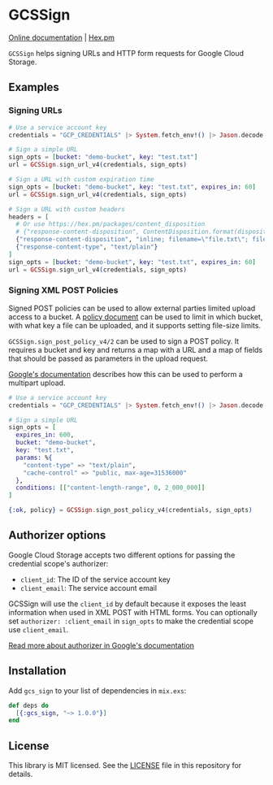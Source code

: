# GCSSign

[Online documentation](https://hexdocs.pm/gcs_sign) | [Hex.pm](https://hex.pm/packages/gcs_sign)

<!-- MDOC !-->

`GCSSign` helps signing URLs and HTTP form requests for Google Cloud Storage.

## Examples

### Signing URLs
```elixir
# Use a service account key
credentials = "GCP_CREDENTIALS" |> System.fetch_env!() |> Jason.decode!()

# Sign a simple URL
sign_opts = [bucket: "demo-bucket", key: "test.txt"]
url = GCSSign.sign_url_v4(credentials, sign_opts)

# Sign a URL with custom expiration time
sign_opts = [bucket: "demo-bucket", key: "test.txt", expires_in: 60]
url = GCSSign.sign_url_v4(credentials, sign_opts)

# Sign a URL with custom headers
headers = [
  # Or use https://hex.pm/packages/content_disposition
  # {"response-content-disposition", ContentDisposition.format(disposition: :attachment, filename: "file.txt")},
  {"response-content-disposition", "inline; filename=\"file.txt\"; filename*=UTF-8''file.txt"},
  {"response-content-type", "text/plain"}
]
sign_opts = [bucket: "demo-bucket", key: "test.txt", expires_in: 60]
url = GCSSign.sign_url_v4(credentials, sign_opts)
```

### Signing XML POST Policies

Signed POST policies can be used to allow external parties limited upload access to a bucket. A
[policy document](https://cloud.google.com/storage/docs/authentication/signatures#policy-document)
can be used to limit in which bucket, with what key a file can be uploaded, and it supports
setting file-size limits.

`GCSSign.sign_post_policy_v4/2` can be used to sign a POST policy. It requires a bucket and key
and returns a map with a URL and a map of fields that should be passed as parameters in the
upload request.

[Google's documentation](https://cloud.google.com/storage/docs/xml-api/post-object-forms#usage_and_examples)
describes how this can be used to perform a multipart upload.

```elixir
# Use a service account key
credentials = "GCP_CREDENTIALS" |> System.fetch_env!() |> Jason.decode!()

# Sign a simple URL
sign_opts = [
  expires_in: 600,
  bucket: "demo-bucket",
  key: "test.txt",
  params: %{
    "content-type" => "text/plain",
    "cache-control" => "public, max-age=31536000"
  },
  conditions: [["content-length-range", 0, 2_000_000]]
]

{:ok, policy} = GCSSign.sign_post_policy_v4(credentials, sign_opts)
```

## Authorizer options
Google Cloud Storage accepts two different options for passing the credential scope's authorizer:

- `client_id`: The ID of the service account key
- `client_email`: The service account email

GCSSign will use the `client_id` by default because it exposes the least information when used in
XML POST with HTML forms. You can optionally set `authorizer: :client_email` in `sign_opts` to
make the credential scope use `client_email`.

[Read more about authorizer in Google's documentation](https://cloud.google.com/storage/docs/authentication/canonical-requests#required-query-parameters)

<!-- MDOC !-->

## Installation

Add `gcs_sign` to your list of dependencies in `mix.exs`:

```elixir
def deps do
  [{:gcs_sign, "~> 1.0.0"}]
end
```

## License

This library is MIT licensed. See the
[LICENSE](https://raw.github.com/jeroenvisser101/gcs_sign/main/LICENSE)
file in this repository for details.
